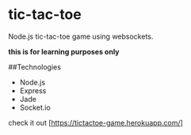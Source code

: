 # tic-tac-toe
Node.js tic-tac-toe game using websockets.

**this is for learning purposes only**

##Technologies
* Node.js
* Express
* Jade
* Socket.io


check it out [https://tictactoe-game.herokuapp.com/]